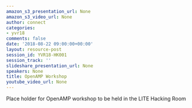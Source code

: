 ```yaml
---
amazon_s3_presentation_url: None
amazon_s3_video_url: None
author: connect
categories:
- yvr18
comments: false
date: '2018-08-22 09:00:00+00:00'
layout: resource-post
session_id: YVR18-HK001
session_track: ''
slideshare_presentation_url: None
speakers: None
title: OpenAMP Workshop
youtube_video_url: None
---
```


Place holder for OpenAMP workshop to be held in the LITE Hacking Room